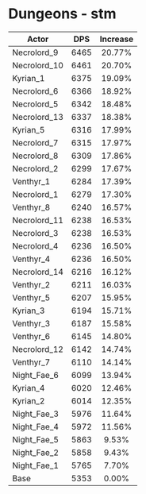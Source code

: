 # Dungeons - stm
| Actor | DPS | Increase |
|---|:---:|:---:|
|Necrolord_9|6465|20.77%|
|Necrolord_10|6461|20.70%|
|Kyrian_1|6375|19.09%|
|Necrolord_6|6366|18.92%|
|Necrolord_5|6342|18.48%|
|Necrolord_13|6337|18.38%|
|Kyrian_5|6316|17.99%|
|Necrolord_7|6315|17.97%|
|Necrolord_8|6309|17.86%|
|Necrolord_2|6299|17.67%|
|Venthyr_1|6284|17.39%|
|Necrolord_1|6279|17.30%|
|Venthyr_8|6240|16.57%|
|Necrolord_11|6238|16.53%|
|Necrolord_3|6238|16.53%|
|Necrolord_4|6236|16.50%|
|Venthyr_4|6236|16.50%|
|Necrolord_14|6216|16.12%|
|Venthyr_2|6211|16.03%|
|Venthyr_5|6207|15.95%|
|Kyrian_3|6194|15.71%|
|Venthyr_3|6187|15.58%|
|Venthyr_6|6145|14.80%|
|Necrolord_12|6142|14.74%|
|Venthyr_7|6110|14.14%|
|Night_Fae_6|6099|13.94%|
|Kyrian_4|6020|12.46%|
|Kyrian_2|6014|12.35%|
|Night_Fae_3|5976|11.64%|
|Night_Fae_4|5972|11.56%|
|Night_Fae_5|5863|9.53%|
|Night_Fae_2|5858|9.43%|
|Night_Fae_1|5765|7.70%|
|Base|5353|0.00%|
